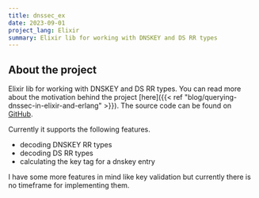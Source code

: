 ```yaml
---
title: dnssec_ex
date: 2023-09-01
project_lang: Elixir
summary: Elixir lib for working with DNSKEY and DS RR types
---
```


## About the project

Elixir lib for working with DNSKEY and DS RR types. You can read more about the motivation behind the project [here]({{< ref "blog/querying-dnssec-in-elixir-and-erlang" >}}). The source code can be found on [GitHub](https://github.com/hdahlheim/dnssec_ex).

Currently it supports the following features.

- decoding DNSKEY RR types
- decoding DS RR types
- calculating the key tag for a dnskey entry

I have some more features in mind like key validation but currently there is no timeframe for implementing them.

